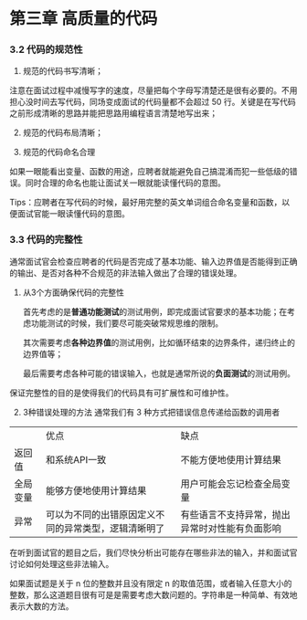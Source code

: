 # 第三章 高质量的代码

### 3.2 代码的规范性
1. 规范的代码书写清晰；
   
 注意在面试过程中减慢写字的速度，尽量把每个字母写清楚还是很有必要的。不用担心没时间去写代码，同场变成面试的代码量都不会超过 50 行。关键是在写代码之前形成清晰的思路并能把思路用编程语言清楚地写出来；

2. 规范的代码布局清晰；
   
3. 规范的代码命名合理
   
 如果一眼能看出变量、函数的用途，应聘者就能避免自己搞混淆而犯一些低级的错误。同时合理的命名也能让面试关一眼就能读懂代码的意图。

Tips：应聘者在写代码的时候，最好用完整的英文单词组合命名变量和函数，以便面试官能一眼读懂代码的意图。

### 3.3 代码的完整性
通常面试官会检查应聘者的代码是否完成了基本功能、输入边界值是否能得到正确的输出、是否对各种不合规范的非法输入做出了合理的错误处理。

1. 从3个方面确保代码的完整性

   首先考虑的是**普通功能测试**的测试用例，即完成面试官要求的基本功能；在考虑功能测试的时候，我们要尽可能突破常规思维的限制。

   其次需要考虑**各种边界值**的测试用例，比如循环结束的边界条件，递归终止的边界值等；

   最后需要考虑各种可能的错误输入，也就是通常所说的**负面测试**的测试用例。

保证完整性的目的是使得我们的代码具有可扩展性和可维护性。

2. 3种错误处理的方法
   通常我们有 3 种方式把错误信息传递给函数的调用者

<table>
   <tr>
      <td> </td><td>优点</td><td>缺点</td>
   </tr>
   <tr>
      <td>返回值</td><td>和系统API一致</td><td>不能方便地使用计算结果</td>
   </tr>
   <tr>
      <td>全局变量</td><td>能够方便地使用计算结果</td><td>用户可能会忘记检查全局变量</td>
   </tr>
   <tr>
      <td>异常</td><td>可以为不同的出错原因定义不同的异常类型，逻辑清晰明了</td><td>有些语言不支持异常，抛出异常时对性能有负面影响</td>
   </tr>
</table>

在听到面试官的题目之后，我们尽快分析出可能存在哪些非法的输入，并和面试官讨论如何处理这些非法输入。

如果面试题是关于 n 位的整数并且没有限定 n 的取值范围，或者输入任意大小的整数，那么这道题目很有可是是需要考虑大数问题的。字符串是一种简单、有效地表示大数的方法。

   
